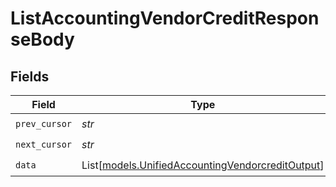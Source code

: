 # ListAccountingVendorCreditResponseBody


## Fields

| Field                                                                                                | Type                                                                                                 | Required                                                                                             | Description                                                                                          |
| ---------------------------------------------------------------------------------------------------- | ---------------------------------------------------------------------------------------------------- | ---------------------------------------------------------------------------------------------------- | ---------------------------------------------------------------------------------------------------- |
| `prev_cursor`                                                                                        | *str*                                                                                                | :heavy_check_mark:                                                                                   | N/A                                                                                                  |
| `next_cursor`                                                                                        | *str*                                                                                                | :heavy_check_mark:                                                                                   | N/A                                                                                                  |
| `data`                                                                                               | List[[models.UnifiedAccountingVendorcreditOutput](../models/unifiedaccountingvendorcreditoutput.md)] | :heavy_check_mark:                                                                                   | N/A                                                                                                  |